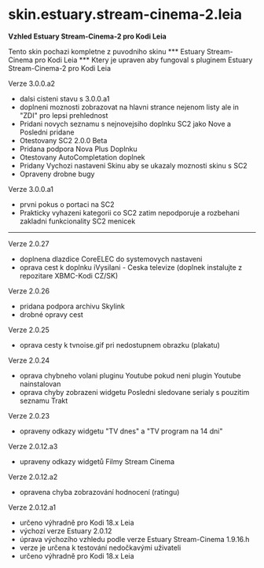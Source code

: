 # skin.estuary.stream-cinema-2.leia
**Vzhled Estuary Stream-Cinema-2 pro Kodi Leia**

Tento skin pochazi kompletne z puvodniho skinu *** Estuary Stream-Cinema pro Kodi Leia *** Ktery je upraven aby fungoval s pluginem 
 Estuary Stream-Cinema-2 pro Kodi Leia

Verze 3.0.0.a2
* dalsi cisteni stavu s 3.0.0.a1
* doplneni moznosti zobrazovat na hlavni strance nejenom listy ale in "ZDI" pro lepsi prehlednost
* Pridani novych seznamu s nejnovejsiho doplnku SC2 jako Nove a Posledni pridane
* Otestovany SC2 2.0.0 Beta
* Pridana podpora Nova Plus Doplnku
* Otestovany AutoCompletation doplnek
* Pridany Vychozi nastaveni Skinu aby se ukazaly moznosti skinu s SC2
* Opraveny drobne bugy

Verze 3.0.0.a1
- prvni pokus o portaci na SC2
- Prakticky vyhazeni kategorii co SC2 zatim nepodporuje a rozbehani zakladni funkcionality SC2 menicek

*****************************************************************************************************

Verze 2.0.27
* doplnena dlazdice CoreELEC do systemovych nastaveni
* oprava cest k doplnku iVysilani - Ceska televize (doplnek instalujte z repozitare XBMC-Kodi CZ/SK)

Verze 2.0.26
* pridana podpora archivu Skylink
* drobné opravy cest

Verze 2.0.25
* oprava cesty k tvnoise.gif pri nedostupnem obrazku (plakatu)

Verze 2.0.24
* oprava chybneho volani pluginu Youtube pokud neni plugin Youtube nainstalovan
* oprava chyby zobrazeni widgetu Posledni sledovane serialy s pouzitim seznamu Trakt

Verze 2.0.23
* opraveny odkazy widgetu "TV dnes" a "TV program na 14 dni"

Verze 2.0.12.a3
* upraveny odkazy widgetů Filmy Stream Cinema

Verze 2.0.12.a2
* opravena chyba zobrazování hodnocení (ratingu)

Verze 2.0.12.a1
* určeno výhradně pro Kodi 18.x Leia
* výchozí verze Estuary 2.0.12
* úprava výchozího vzhledu podle verze Estuary Stream-Cinema 1.9.16.h
* verze je určena k testování nedočkavými uživateli
* určeno výhradně pro Kodi 18.x Leia
